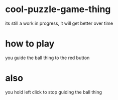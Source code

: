 # cool-puzzle-game-thing
its still a work in progress, it will get better over time
# how to play
you guide the ball thing to the red button
# also
you hold left click to stop guiding the ball thing
